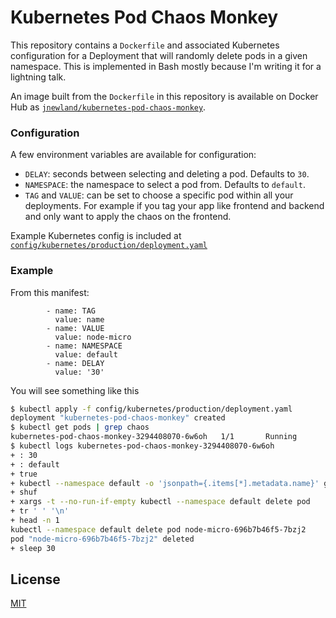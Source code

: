 # Kubernetes Pod Chaos Monkey

This repository contains a `Dockerfile` and associated Kubernetes configuration for a Deployment that will randomly delete pods in a given namespace. This is implemented in Bash mostly because I'm writing it for a lightning talk.

An image built from the `Dockerfile` in this repository is available on Docker Hub as [`jnewland/kubernetes-pod-chaos-monkey`](https://hub.docker.com/r/jnewland/kubernetes-pod-chaos-monkey/).

### Configuration

A few environment variables are available for configuration:

* `DELAY`: seconds between selecting and deleting a pod. Defaults to `30`.
* `NAMESPACE`: the namespace to select a pod from. Defaults to `default`.
* `TAG` and `VALUE`: can be set to choose a specific pod within all your deployments. For example if you tag your app like frontend and backend and only want to apply the chaos on the frontend.

Example Kubernetes config is included at [`config/kubernetes/production/deployment.yaml`](./config/kubernetes/production/deployment.yaml)

### Example

From this manifest:

```
        - name: TAG
          value: name
        - name: VALUE
          value: node-micro
        - name: NAMESPACE
          value: default
        - name: DELAY
          value: '30'
```

You will see something like this 

```bash
$ kubectl apply -f config/kubernetes/production/deployment.yaml
deployment "kubernetes-pod-chaos-monkey" created
$ kubectl get pods | grep chaos
kubernetes-pod-chaos-monkey-3294408070-6w6oh   1/1       Running       0          19s
$ kubectl logs kubernetes-pod-chaos-monkey-3294408070-6w6oh
+ : 30
+ : default
+ true
+ kubectl --namespace default -o 'jsonpath={.items[*].metadata.name}' get pods --selector=name=node-micro
+ shuf
+ xargs -t --no-run-if-empty kubectl --namespace default delete pod
+ tr ' ' '\n'
+ head -n 1
kubectl --namespace default delete pod node-micro-696b7b46f5-7bzj2 
pod "node-micro-696b7b46f5-7bzj2" deleted
+ sleep 30
```

## License

[MIT](./LICENSE.md)
